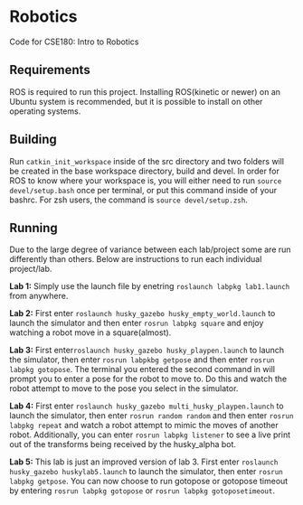 # Robotics

Code for CSE180: Intro to Robotics

## Requirements

ROS is required to run this project. Installing ROS(kinetic or newer) on an Ubuntu system is recommended,
but it is possible to install on other operating systems.

## Building

Run `catkin_init_workspace` inside of the src directory and two folders will be created in the base 
workspace directory, build and devel. In order for ROS to know where your workspace is, you will either 
need to run `source devel/setup.bash` once per terminal, or put this command inside of your bashrc. 
For zsh users, the command is `source devel/setup.zsh`.

## Running

Due to the large degree of variance between each lab/project some are run differently than others. Below
are instructions to run each individual project/lab.

**Lab 1:** Simply use the launch file by enetring `roslaunch labpkg lab1.launch` from anywhere.

**Lab 2:** First enter `roslaunch husky_gazebo husky_empty_world.launch` to launch the simulator and then enter `rosrun labpkg square` and enjoy watching a robot move in a square(almost).
       
**Lab 3:** First enter`roslaunch husky_gazebo husky_playpen.launch` to launch the simulator, then enter `rosrun labpkbg getpose` and then enter `rosrun labpkg gotopose`. The terminal you entered the second command in will prompt you to enter a pose for the robot to move to. Do this and watch the robot attempt to move to the pose you select in the simulator.

**Lab 4:** First enter `roslaunch husky_gazebo multi_husky_playpen.launch` to launch the simulator, then enter `rosrun random random` and then enter `rosrun labpkg repeat` and watch a robot attempt to mimic the moves of another robot. Additionally, you can enter `rosrun labpkg listener` to see a live print out of the transforms being received by the husky_alpha bot.

**Lab 5:** This lab is just an improved version of lab 3. First enter `roslaunch husky_gazebo huskylab5.launch` to launch the simulator, then enter `rosrun labpkg getpose`. You can now choose to run gotopose or gotopose timeout by entering `rosrun labpkg gotopose` or `rosrun labpkg gotoposetimeout`.
